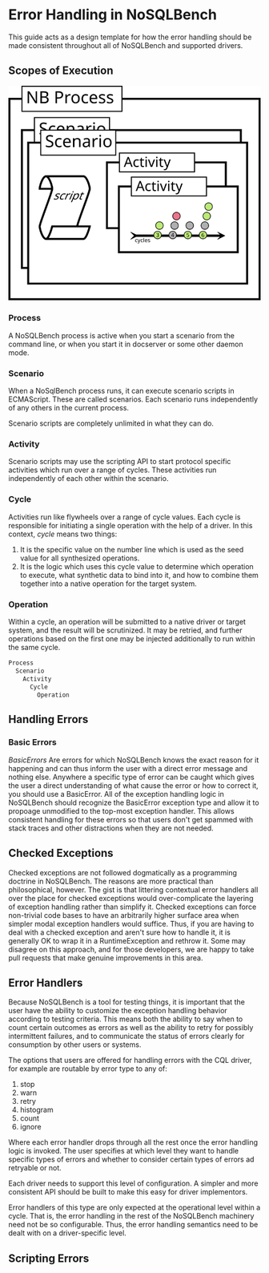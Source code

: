 # Error Handling in NoSQLBench

This guide acts as a design template for how the error handling should be made consistent throughout
all of NoSQLBench and supported drivers.

## Scopes of Execution

![Scopes](scopes.png)


### Process

A NoSQLBench process is active when you start a scenario from the command line, or when you start it
in docserver or some other daemon mode.


### Scenario
        
When a NoSqlBench process runs, it can execute scenario scripts in ECMAScript.
These are called scenarios. Each scenario runs independently of any others
in the current process.

Scenario scripts are completely unlimited in what they can do.
             
###  Activity

Scenario scripts may use the scripting API to start protocol specific activities which run over a
range of cycles. These activities run independently of each other within the scenario.

###  Cycle

Activities run like flywheels over a range of cycle values. Each cycle is responsible for initiating
a single operation with the help of a driver. In this context, _cycle_ means two things:

1. It is the specific value on the number line which is used as the seed value for all synthesized
   operations.
2. It is the logic which uses this cycle value to determine which operation to execute, what
   synthetic data to bind into it, and how to combine them together into a native operation for the
   target system.

###  Operation

Within a cycle, an operation will be submitted to a native driver or target system, and the result
will be scrutinized. It may be retried, and further operations based on the first one may be
injected additionally to run within the same cycle.


    Process
      Scenario
        Activity
          Cycle
            Operation

## Handling Errors

### Basic Errors

*BasicErrors* Are errors for which NoSQLBench knows the exact reason for it happening and can thus
inform the user with a direct error message and nothing else. Anywhere a specific type of error can
be caught which gives the user a direct understanding of what cause the error or how to correct it,
you should use a BasicError. All of the exception handling logic in NoSQLBench should recognize the
BasicError exception type and allow it to propoage unmodified to the top-most exception handler.
This allows consistent handling for these errors so that users don't get spammed with stack traces
and other distractions when they are not needed.

## Checked Exceptions

Checked exceptions are not followed dogmatically as a programming doctrine in NoSQLBench. The
reasons are more practical than philosophical, however. The gist is that littering contextual error
handlers all over the place for checked exceptions would over-complicate the layering of exception
handling rather than simplify it. Checked exceptions can force non-trivial code bases to have an
arbitrarily higher surface area when simpler modal exception handlers would suffice. Thus, if you
are having to deal with a checked exception and aren't sure how to handle it, it is generally OK to
wrap it in a RuntimeException and rethrow it. Some may disagree on this approach, and for those
developers, we are happy to take pull requests that make genuine improvements in this area.

## Error Handlers

Because NoSQLBench is a tool for testing things, it is important that the user have the ability to
customize the exception handling behavior according to testing criteria. This means both the ability
to say when to count certain outcomes as errors as well as the ability to retry for possibly
intermittent failures, and to communicate the status of errors clearly for consumption by other
users or systems.

The options that users are offered for handling errors with the CQL driver, for example are routable
by error type to any of:

1. stop
2. warn
3. retry
4. histogram
5. count
6. ignore

Where each error handler drops through all the rest once the error handling logic is invoked. The
user specifies at which level they want to handle specific types of errors and whether to consider
certain types of errors ad retryable or not.

Each driver needs to support this level of configuration. A simpler and more consistent API should
be built to make this easy for driver implementors.

Error handlers of this type are only expected at the operational level within a cycle. That is, the
error handling in the rest of the NoSQLBench machinery need not be so configurable. Thus, the error
handling semantics need to be dealt with on a driver-specific level.


## Scripting Errors
